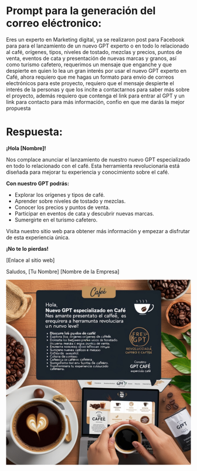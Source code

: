 # Prompt para la generación del correo eléctronico:
Eres un experto en Marketing digital, ya se realizaron post para Facebook para para el lanzamiento de un nuevo GPT experto o en todo lo relacionado al café, orígenes, tipos, niveles de tostado, mezclas y precios, puntos de venta, eventos de cata y presentación de nuevas marcas y granos, así como turismo cafetero, requerimos un mensaje que enganche y que despierte en quien lo lea un gran interés por usar el nuevo GPT experto en Café, ahora requiero que me hagas un formato para envio de correos electrónicos para este proyecto, requiero que el mensaje despierte el interés de la personas y que los incite a contactarnos para saber más sobre el proyecto, además requiero que contenga el link para entrar al GPT y un link para contacto para más información, confio en que me darás la mejor propuesta

# Respuesta:

**¡Hola [Nombre]!**

Nos complace anunciar el lanzamiento de nuestro nuevo GPT especializado en todo lo relacionado con el café. Esta herramienta revolucionaria está diseñada para mejorar tu experiencia y conocimiento sobre el café.

**Con nuestro GPT podrás:**
- Explorar los orígenes y tipos de café.
- Aprender sobre niveles de tostado y mezclas.
- Conocer los precios y puntos de venta.
- Participar en eventos de cata y descubrir nuevas marcas.
- Sumergirte en el turismo cafetero.

Visita nuestro sitio web para obtener más información y empezar a disfrutar de esta experiencia única.

**¡No te lo pierdas!**

[Enlace al sitio web]

Saludos,
[Tu Nombre]
[Nombre de la Empresa]

![Imagen para el correo](https://github.com/Le0Studios/IACreativaTeam32v2/blob/main/Correo.jpg)
